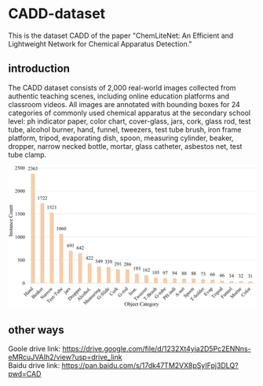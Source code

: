 # CADD-dataset
This is the dataset CADD of the paper "ChemLiteNet: An Efficient and Lightweight Network for Chemical Apparatus Detection."

## introduction
The CADD dataset consists of 2,000 real-world images collected from authentic teaching scenes, including online education platforms and classroom videos. All images are annotated with bounding boxes for 24 categories of commonly used chemical apparatus at the secondary school level: ph indicator paper, color chart, cover-glass, jars, cork, glass rod, test tube, alcohol burner, hand, funnel, tweezers, test tube brush, iron frame platform, tripod, evaporating dish, spoon, measuring cylinder, beaker, dropper, narrow necked bottle, mortar, glass catheter, asbestos net, test tube clamp.

![image](https://github.com/XuannLii/CADD-dataset/blob/main/distribution.jpg)

## other ways
Goole drive link: https://drive.google.com/file/d/1232Xt4yia2D5Pc2ENNns-eMRcuJVAIh2/view?usp=drive_link<br>
Baidu drive link: https://pan.baidu.com/s/17dk47TM2VX8pSyIFpj3DLQ?pwd=CAD




